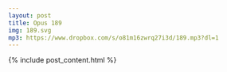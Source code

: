 ```yaml
---
layout: post
title: Opus 189
img: 189.svg
mp3: https://www.dropbox.com/s/o81m16zwrq27i3d/189.mp3?dl=1
---
```


{% include post_content.html %}

